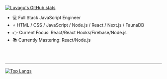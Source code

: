 [![Luvagu's GitHub stats](https://github-readme-stats.vercel.app/api?username=luvagu&show_icons=true&theme=radical)](https://github.com/luvagu/)

- 💻 Full Stack JavaScript Engineer
- ⭐  HTML / CSS / JavaScript / Node.js / React / Next.js / FaunaDB
- 👉  Current Focus: React/React Hooks/Firebase/Node.js
- 📚  Currently Mastering: React/Node.js

<br>
<br>
<hr>

[![Top Langs](https://github-readme-stats.vercel.app/api/top-langs/?username=luvagu&layout=compact)](https://github.com/luvagu/)
